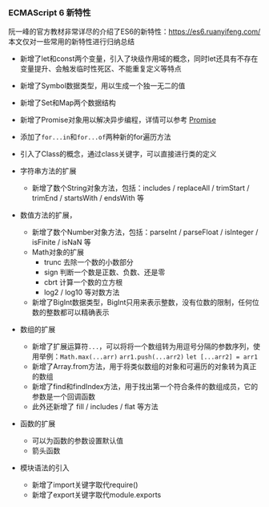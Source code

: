 ### ECMAScript 6 新特性

阮一峰的官方教材非常详尽的介绍了ES6的新特性：https://es6.ruanyifeng.com/ 本文仅对一些常用的新特性进行归纳总结

+ 新增了let和const两个变量，引入了块级作用域的概念，同时let还具有不存在变量提升、会触发临时性死区、不能重复定义等特点

+ 新增了Symbol数据类型，用以生成一个独一无二的值

+ 新增了Set和Map两个数据结构

+ 新增了Promise对象用以解决异步编程，详情可以参考 [Promise](Promise相关.md)

+ 添加了`for...in`和`for...of`两种新的for遍历方法

+ 引入了Class的概念，通过class关键字，可以直接进行类的定义

+ 字符串方法的扩展
    + 新增了数个String对象方法，包括：includes / replaceAll / trimStart / trimEnd / startsWith / endsWith 等

+ 数值方法的扩展，
    + 新增了数个Number对象方法，包括：parseInt / parseFloat / isInteger / isFinite / isNaN 等
    + Math对象的扩展
        + trunc 去除一个数的小数部分
        + sign 判断一个数是正数、负数、还是零
        + cbrt 计算一个数的立方根
        + log2 / log10 等对数方法
    + 新增了BigInt数据类型，BigInt只用来表示整数，没有位数的限制，任何位数的整数都可以精确表示

+ 数组的扩展
    + 新增了扩展运算符`...`，可以将将一个数组转为用逗号分隔的参数序列，使用举例：`Math.max(...arr)` `arr1.push(...arr2)` `let [...arr2] = arr1`
    + 新增了Array.from方法，用于将类似数组的对象和可遍历的对象转为真正的数组
    + 新增了find和findIndex方法，用于找出第一个符合条件的数组成员，它的参数是一个回调函数
    + 此外还新增了 fill / includes / flat 等方法

+ 函数的扩展
    + 可以为函数的参数设置默认值
    + 箭头函数
    
+ 模块语法的引入
    + 新增了import关键字取代require()
    + 新增了export关键字取代module.exports





